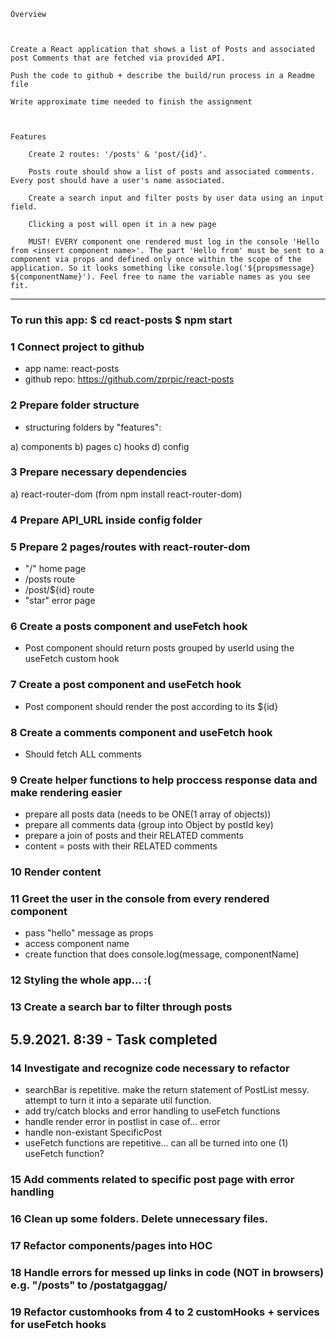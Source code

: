     Overview



    Create a React application that shows a list of Posts and associated post Comments that are fetched via provided API.

    Push the code to github + describe the build/run process in a Readme file

    Write approximate time needed to finish the assignment



    Features

        Create 2 routes: '/posts' & 'post/{id}'.

        Posts route should show a list of posts and associated comments. Every post should have a user's name associated.

        Create a search input and filter posts by user data using an input field.

        Clicking a post will open it in a new page

        MUST! EVERY component one rendered must log in the console 'Hello from <insert component name>'. The part 'Hello from' must be sent to a component via props and defined only once within the scope of the application. So it looks something like console.log('${propsmessage} ${componentName}'). Feel free to name the variable names as you see fit.

---

### To run this app: $ cd react-posts $ npm start

### 1 Connect project to github

- app name: react-posts
- github repo: https://github.com/zprpic/react-posts

### 2 Prepare folder structure

- structuring folders by "features":

a) components
b) pages
c) hooks
d) config

### 3 Prepare necessary dependencies

a) react-router-dom (from npm install react-router-dom)

### 4 Prepare API_URL inside config folder

### 5 Prepare 2 pages/routes with react-router-dom

- "/" home page
- /posts route
- /post/${id} route
- "star" error page

### 6 Create a posts component and useFetch hook

- Post component should return posts grouped by userId using the useFetch custom hook

### 7 Create a post component and useFetch hook

- Post component should render the post according to its ${id}

### 8 Create a comments component and useFetch hook

- Should fetch ALL comments

### 9 Create helper functions to help proccess response data and make rendering easier

- prepare all posts data (needs to be ONE(1 array of objects))
- prepare all comments data (group into Object by postId key)
- prepare a join of posts and their RELATED comments
- content = posts with their RELATED comments

### 10 Render content

### 11 Greet the user in the console from every rendered component

- pass "hello" message as props
- access component name
- create function that does console.log(message, componentName)

### 12 Styling the whole app... :(

### 13 Create a search bar to filter through posts

## 5.9.2021. 8:39 - Task completed

### 14 Investigate and recognize code necessary to refactor

- searchBar is repetitive. make the return statement of PostList messy. attempt to turn it into a separate util function.
- add try/catch blocks and error handling to useFetch functions
- handle render error in postlist in case of... error
- handle non-existant SpecificPost
- useFetch functions are repetitive... can all be turned into one (1) useFetch function?

### 15 Add comments related to specific post page with error handling

### 16 Clean up some folders. Delete unnecessary files.

### 17 Refactor components/pages into HOC

### 18 Handle errors for messed up links in code (NOT in browsers) e.g. "/posts" to /postatgaggag/

### 19 Refactor customhooks from 4 to 2 customHooks + services for useFetch hooks
